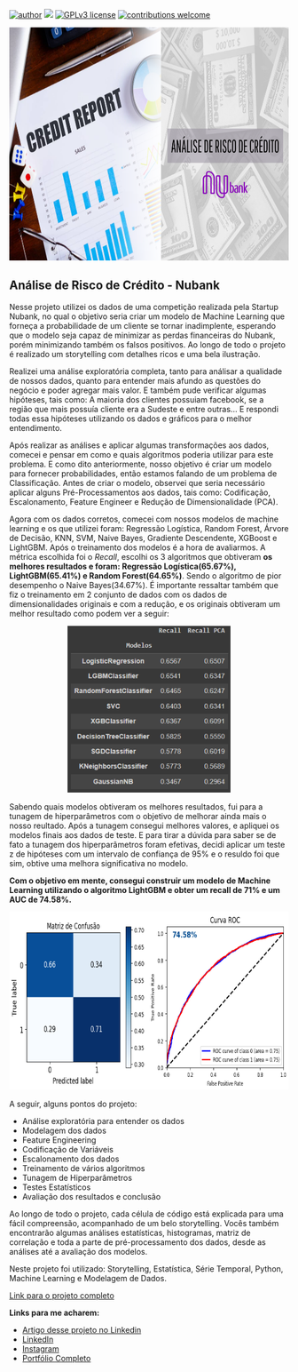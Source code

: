 [![author](https://img.shields.io/badge/author-felipeferreira-red.svg)](https://www.linkedin.com/in/felipeferreiratids/) [![](https://img.shields.io/badge/python-3.7+-blue.svg)](https://www.python.org/downloads/release/python-365/) [![GPLv3 license](https://img.shields.io/badge/License-GPLv3-blue.svg)](http://perso.crans.org/besson/LICENSE.html) [![contributions welcome](https://img.shields.io/badge/contributions-welcome-brightgreen.svg?style=flat)](https://github.com/ferreiramar96/Data_Science)

<p align="center">
  <img src="https://raw.githubusercontent.com/ferreiramar96/Analise_Risco_de_Credito_Nubank/main/Imagens/capa.png" alt="imagem maneira relacionada ao projeto"height=420px >
</p>

## Análise de Risco de Crédito - Nubank
Nesse projeto utilizei os dados de uma competição realizada pela Startup Nubank, no qual o objetivo seria criar um modelo de Machine Learning que forneça a probabilidade de um cliente se tornar inadimplente, esperando que o modelo seja capaz de minimizar as perdas financeiras do Nubank, porém minimizando também os falsos positivos. Ao longo de todo o projeto é realizado um storytelling com detalhes ricos e uma bela ilustração.

Realizei uma análise exploratória completa, tanto para análisar a qualidade de nossos dados, quanto para entender mais afundo as questões do negócio e poder agregar mais valor. E também pude verificar algumas hipóteses, tais como: A maioria dos clientes possuiam facebook, se a região que mais possuía cliente era a Sudeste e entre outras... E respondi todas essa hipóteses utilizando os dados e gráficos para o melhor entendimento.  

Após realizar as análises e aplicar algumas transformações aos dados, comecei e pensar em como e quais algoritmos poderia utilizar para este problema. E como dito anteriormente, nosso objetivo é criar um modelo para fornecer probabilidades, então estamos falando de um problema de Classificação. Antes de criar o modelo, observei que seria necessário aplicar alguns Pré-Processamentos aos dados, tais como: Codificação, Escalonamento, Feature Engineer e Redução de Dimensionalidade (PCA).

Agora com os dados corretos, comecei com nossos modelos de machine learning e os que utilizei foram: Regressão Logística, Random Forest, Árvore de Decisão, KNN, SVM, Naive Bayes, Gradiente Descendente, XGBoost e LightGBM. Após o treinamento dos modelos é a hora de avaliarmos. A métrica escolhida foi o *Recall*, escolhi os 3 algoritmos que obtiveram **os melhores resultados e foram: Regressão Logística(65.67%), LightGBM(65.41%) e Random Forest(64.65%)**. Sendo o algoritmo de pior desempenho o Naive Bayes(34.67%). É importante ressaltar também que fiz o treinamento em 2 conjunto de dados com os dados de dimensionalidades originais e com a redução, e os originais obtiveram um melhor resultado como podem ver a seguir:

<p align="center">
  <img src="https://raw.githubusercontent.com/ferreiramar96/Analise_Risco_de_Credito_Nubank/main/Imagens/resultado_modelospng.png" alt="imagem maneira relacionada ao projeto"height=300px >
</p>

Sabendo quais modelos obtiveram os melhores resultados, fui para a tunagem de hiperparâmetros com o objetivo de melhorar ainda mais o nosso reultado. Após a tunagem consegui melhores valores, e apliquei os modelos finais aos dados de teste. E para tirar a dúvida para saber se de fato a tunagem dos hiperparâmetros foram efetivas, decidi aplicar um teste z de hipóteses com um intervalo de confiança de 95% e o resuldo foi que sim, obtive uma melhora significativa no modelo. 

**Com o objetivo em mente, consegui construir um modelo de Machine Learning utilizando o algoritmo LightGBM e obter um recall de 71% e um AUC de 74.58%.**

<p align="center">
  <img src="https://raw.githubusercontent.com/ferreiramar96/Analise_Risco_de_Credito_Nubank/main/Imagens/resultado_final.png" alt="imagem maneira relacionada ao projeto"height=320px >
</p>

A seguir, alguns pontos do projeto:
* Análise exploratória para entender os dados
* Modelagem dos dados
* Feature Engineering
* Codificação de Variáveis
* Escalonamento dos dados
* Treinamento de vários algoritmos
* Tunagem de Hiperparâmetros
* Testes Estatísticos
* Avaliação dos resultados e conclusão

Ao longo de todo o projeto, cada célula de código está explicada para uma fácil compreensão, acompanhado de um belo storytelling. Vocês também encontrarão algumas análises estatísticas, histogramas, matriz de correlação e toda a parte de pré-processamento dos dados, desde as análises até a avaliação dos modelos.

Neste projeto foi utilizado: Storytelling, Estatística, Série Temporal, Python, Machine Learning e Modelagem de Dados.


[Link para o projeto completo](https://github.com/ferreiramar96/Analise_Risco_de_Credito_Nubank/blob/main/Avalia%C3%A7%C3%A3o_de_Risco_Cr%C3%A9dito_Nubank.ipynb)

**Links para me acharem:**
* [Artigo desse projeto no Linkedin](https://www.linkedin.com/feed/update/urn:li:activity:7141405755013869568/)
* [LinkedIn](https://www.linkedin.com/in/felipeferreiratids/)
* [Instagram](https://www.instagram.com/ferreiramar96/)
* [Portfólio Completo](https://github.com/ferreiramar96/Data_Science)

